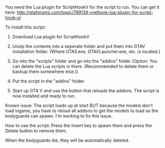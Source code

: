 You need the Lua plugin for ScriptHookV for the script to run. You can get it here: http://gtaforums.com/topic/789139-vrelhook-lua-plugin-for-script-hook-v/

To install this script:

1. Download Lua plugin for ScriptHookV

2. Unzip the contents into a seperate folder and put them into GTAV installation folder. (Where GTA5.exe, GTAVLauncher.exe, etc. is located.)

3. Go into the "scripts" folder and go into the "addins" folder (Option: You can delete the Lua scripts in there. (Recommemded to delete them or backup them somewhere else.))

4. Put the script in the "addins" folder

5. Start up GTA V and use the button that reloads the addons. The script is now installed and ready to run.



Known issue: The script loads up at start BUT because the models don't load ingame, you have to reload all addons to get the models to load so the bodyguards can spawn. I'm working to fix this issue.

How to use the script: Press the Insert key to spawn them and press the Delete button to remove them.


When the bodyguards die, they will be automatically deleted.
